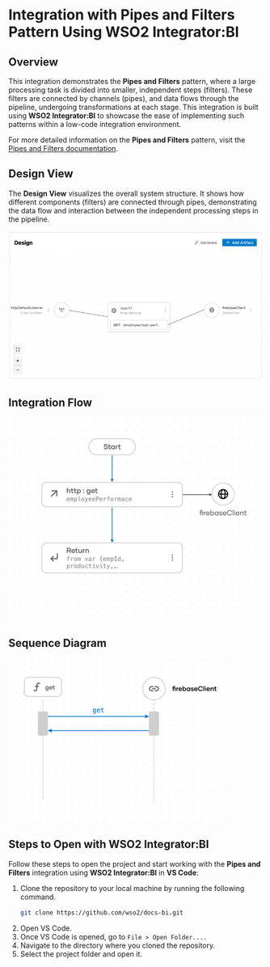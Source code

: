 # Integration with Pipes and Filters Pattern Using WSO2 Integrator:BI

## Overview

This integration demonstrates the **Pipes and Filters** pattern, where a large processing task is divided into smaller, independent steps (filters). These filters are connected by channels (pipes), and data flows through the pipeline, undergoing transformations at each stage. 
This integration is built using **WSO2 Integrator:BI** to showcase the ease of implementing such patterns within a low-code integration environment.

For more detailed information on the **Pipes and Filters** pattern, visit the [Pipes and Filters documentation](https://www.enterpriseintegrationpatterns.com/patterns/messaging/PipesAndFilters.html).

## Design View

The **Design View** visualizes the overall system structure. It shows how different components (filters) are connected through pipes, demonstrating the data flow and interaction between the independent processing steps in the pipeline.

![Design View](design-view.png)

## Integration Flow

![Flow Diagram](flow.png)

## Sequence Diagram

![Flow Diagram](sequence.png)

## Steps to Open with WSO2 Integrator:BI

Follow these steps to open the project and start working with the **Pipes and Filters** integration using **WSO2 Integrator:BI** in **VS Code**:

1. Clone the repository to your local machine by running the following command.
   ```bash
   git clone https://github.com/wso2/docs-bi.git
   ```
2. Open VS Code.
3. Once VS Code is opened, go to `File > Open Folder....`
4. Navigate to the directory where you cloned the repository.
5. Select the project folder and open it.
